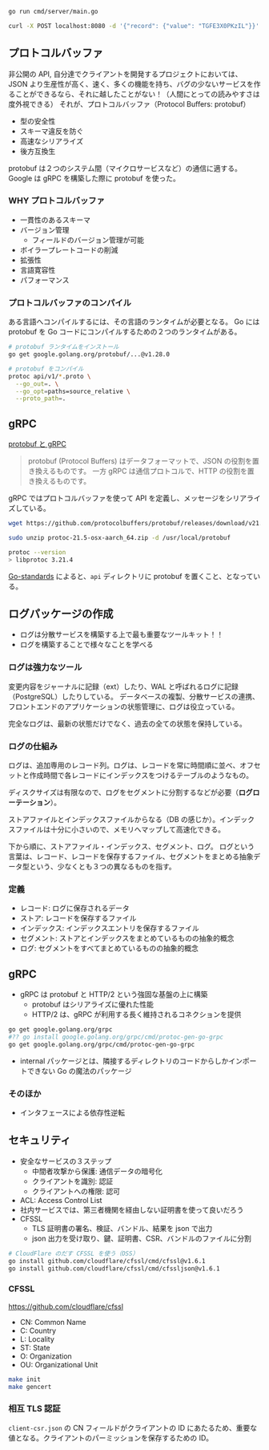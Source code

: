 ```sh
go run cmd/server/main.go

curl -X POST localhost:8080 -d '{"record": {"value": "TGFE3X0PKzIL"}}'
```

## プロトコルバッファ

非公開の API, 自分達でクライアントを開発するプロジェクトにおいては、JSON より生産性が高く、速く、多くの機能を持ち、バグの少ないサービスを作ることができるなら、それに越したことがない！（人間にとっての読みやすさは度外視できる）
それが、プロトコルバッファ（Protocol Buffers: protobuf）

- 型の安全性
- スキーマ違反を防ぐ
- 高速なシリアライズ
- 後方互換生

protobuf は２つのシステム間（マイクロサービスなど）の通信に適する。
Google は gRPC を構築した際に protobuf を使った。

### WHY プロトコルバッファ

- 一貫性のあるスキーマ
- バージョン管理
  - フィールドのバージョン管理が可能
- ボイラープレートコードの削減
- 拡張性
- 言語寛容性
- パフォーマンス

### プロトコルバッファのコンパイル

ある言語へコンパイルするには、その言語のランタイムが必要となる。
Go には protobuf を Go コードにコンパイルするための２つのランタイムがある。

```sh
# protobuf ランタイムをインストール
go get google.golang.org/protobuf/...@v1.28.0

# protobuf をコンパイル
protoc api/v1/*.proto \
  --go_out=. \
  --go_opt=paths=source_relative \
  --proto_path=.
```

## gRPC

[protobuf と gRPC](<https://docs.wantedly.dev/fields/system/apis#:~:text=protobuf%20(Protocol%20Buffers)%20%E3%81%AF%E3%83%87%E3%83%BC%E3%82%BF,%E5%BD%B9%E5%89%B2%E3%82%92%E7%BD%AE%E3%81%8D%E6%8F%9B%E3%81%88%E3%82%8B%E3%82%82%E3%81%AE%E3%81%A7%E3%81%99%E3%80%82>)

> protobuf (Protocol Buffers) はデータフォーマットで、JSON の役割を置き換えるものです。 一方 gRPC は通信プロトコルで、HTTP の役割を置き換えるものです。

gRPC ではプロトコルバッファを使って API を定義し、メッセージをシリアライズしている。

```sh
wget https://github.com/protocolbuffers/protobuf/releases/download/v21.5/protoc-21.5-osx-aarch_64.zip

sudo unzip protoc-21.5-osx-aarch_64.zip -d /usr/local/protobuf

protoc --version
> libprotoc 3.21.4
```

[Go-standards](https://github.com/golang-standards/project-layout) によると、`api` ディレクトリに protobuf を置くこと、となっている。

## ログパッケージの作成

- ログは分散サービスを構築する上で最も重要なツールキット！！
- ログを構築することで様々なことを学べる

### ログは強力なツール

変更内容をジャーナルに記録（ext）したり、WAL と呼ばれるログに記録（PostgreSQL）したりしている。
データベースの複製、分散サービスの連携、フロントエンドのアプリケーションの状態管理に、ログは役立っている。

完全なログは、最新の状態だけでなく、過去の全ての状態を保持している。

### ログの仕組み

ログは、追加専用のレコード列。ログは、レコードを常に時間順に並べ、オフセットと作成時間で各レコードにインデックスをつけるテーブルのようなもの。

ディスクサイズは有限なので、ログをセグメントに分割するなどが必要（**ログローテーション**）。

ストアファイルとインデックスファイルからなる（DB の感じか）。インデックスファイルは十分に小さいので、メモリへマップして高速化できる。

下から順に、ストアファイル・インデックス、セグメント、ログ。
ログという言葉は、レコード、レコードを保存するファイル、セグメントをまとめる抽象データ型という、少なくとも３つの異なるものを指す。

### 定義

- レコード: ログに保存されるデータ
- ストア: レコードを保存するファイル
- インデックス: インデックスエントリを保存するファイル
- セグメント: ストアとインデックスをまとめているものの抽象的概念
- ログ: セグメントをすべてまとめているものの抽象的概念

## gRPC

- gRPC は protobuf と HTTP/2 という強固な基盤の上に構築
  - protobuf はシリアライズに優れた性能
  - HTTP/2 は、gRPC が利用する長く維持されるコネクションを提供

```sh
go get google.golang.org/grpc
#?? go install google.golang.org/grpc/cmd/protoc-gen-go-grpc
go get google.golang.org/grpc/cmd/protoc-gen-go-grpc
```

- internal パッケージとは、隣接するディレクトリのコードからしかインポートできない Go の魔法のパッケージ

### そのほか

- インタフェースによる依存性逆転

## セキュリティ

- 安全なサービスの３ステップ
  - 中間者攻撃から保護: 通信データの暗号化
  - クライアントを識別: 認証
  - クライアントへの権限: 認可
- ACL: Access Control List
- 社内サービスでは、第三者機関を経由しない証明書を使って良いだろう
- CFSSL
  - TLS 証明書の署名、検証、バンドル、結果を json で出力
  - json 出力を受け取り、鍵、証明書、CSR、バンドルのファイルに分割

```sh
# CloudFlare のだす CFSSL を使う（OSS）
go install github.com/cloudflare/cfssl/cmd/cfssl@v1.6.1
go install github.com/cloudflare/cfssl/cmd/cfssljson@v1.6.1
```

### CFSSL

https://github.com/cloudflare/cfssl

- CN: Common Name
- C: Country
- L: Locality
- ST: State
- O: Organization
- OU: Organizational Unit

```sh
make init
make gencert
```

### 相互 TLS 認証

`client-csr.json` の CN フィールドがクライアントの ID にあたるため、重要な値となる。クライアントのパーミッションを保存するための ID。

